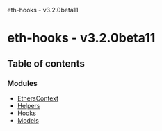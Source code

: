 eth-hooks - v3.2.0beta11

# eth-hooks - v3.2.0beta11

## Table of contents

### Modules

- [EthersContext](modules/EthersContext.md)
- [Helpers](modules/Helpers.md)
- [Hooks](modules/Hooks.md)
- [Models](modules/Models.md)
